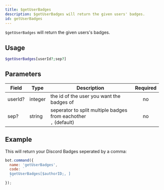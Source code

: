 ```yaml
---
title: $getUserBadges 
description: $getUserBadges will return the given users' badges.
id: getUserBadges
---
```


`$getUserBadges` will return the given users's badges.

## Usage

```php
$getUserBadges[userId?;sep?]
```

## Parameters 


| Field   | Type    | Description                                                            | Required |
| ------- | ------- | ---------------------------------------------------------------------- |:--------:|
| userId? | integer | the id of the user you want the badges of                              |    no    |
| sep?    | string  | seperator to split multiple badges from eachother <br /> `,` (default) |    no    |


## Example

This will return your Discord Badges seperated by a comma:

```javascript
bot.command({
  name: 'getUserBadges',
  code: `
  $getUserBadges[$authorID;, ]
  `
});
```